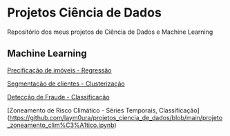 # Projetos Ciência de Dados
Repositório dos meus projetos de Ciência de Dados e Machine Learning

## Machine Learning
[Precificação de imóveis - Regressão](https://github.com/laym0ura/projetos_ciencia_de_dados/blob/main/Precifica%C3%A7%C3%A3o_de_im%C3%B3veis_com_Machine_Learning.ipynb)

[Segmentação de clientes - Clusterização](https://github.com/laym0ura/projetos_ciencia_de_dados/blob/main/DESAFIO_IFOOD_DE_CLUSTERING.ipynb)

[Detecção de Fraude - Classificação](https://github.com/laym0ura/projetos_ciencia_de_dados/blob/main/Desafio_de_Detec%C3%A7%C3%A3o_e_Redu%C3%A7%C3%A3o_de_Fraudes_no_Setor_Financeiro.ipynb)

[Zoneamento de Risco Climático - Séries Temporais, Classificação]
(https://github.com/laym0ura/projetos_ciencia_de_dados/blob/main/projeto_zoneamento_clim%C3%A1tico.ipynb)
